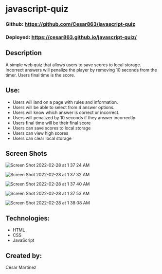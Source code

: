 # javascript-quiz

### Github: https://github.com/Cesar863/javascript-quiz

### Deployed: https://cesar863.github.io/javascript-quiz/

## Description 
A simple web quiz that allows users to save scores to local storage. Incorrect answers will penalize the player by removing 10 seconds from the timer. Users final time is the score.

## Use:
- Users will land on a page with rules and information.
- Users will be able to select from 4 answer options.
- Users will know which answer is correct or incorrect.
- Users will penalized by 10 seconds if they answer incorrectly
- Users final time will be their final score
- Users can save scores to local storage
- Users can view high scores
- Users can clear local storage

## Screen Shots

![Screen Shot 2022-02-28 at 1 37 24 AM](https://user-images.githubusercontent.com/90540881/155936050-0d73bbae-3aaa-4b5b-af55-445782159e23.png)

![Screen Shot 2022-02-28 at 1 37 32 AM](https://user-images.githubusercontent.com/90540881/155936060-b99a5def-996b-4247-baa3-9901dd648c43.png)

![Screen Shot 2022-02-28 at 1 37 40 AM](https://user-images.githubusercontent.com/90540881/155936087-29ac751b-9d72-4b44-b23c-d4a78ad56cf6.png)

![Screen Shot 2022-02-28 at 1 37 53 AM](https://user-images.githubusercontent.com/90540881/155936103-73804c36-dbc7-4f08-bf0a-ef5a4157e0d8.png)


![Screen Shot 2022-02-28 at 1 38 08 AM](https://user-images.githubusercontent.com/90540881/155936116-e53bf5f4-87cd-4846-abe6-84f5b77da7e8.png)

## Technologies: 
- HTML
- CSS
- JavaScript

## Created by:
Cesar Martinez
